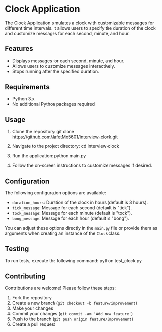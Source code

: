 # Clock Application

The Clock Application simulates a clock with customizable messages for different time intervals. It allows users to specify the duration of the clock and customize messages for each second, minute, and hour.

## Features

- Displays messages for each second, minute, and hour.
- Allows users to customize messages interactively.
- Stops running after the specified duration.

## Requirements

- Python 3.x
- No additional Python packages required

## Usage

1. Clone the repository:
git clone https://github.com/JafetMo5601/interview-clock.git


2. Navigate to the project directory:
cd interview-clock

3. Run the application:
python main.py

4. Follow the on-screen instructions to customize messages if desired.

## Configuration

The following configuration options are available:

- `duration_hours`: Duration of the clock in hours (default is 3 hours).
- `tick_message`: Message for each second (default is "tick").
- `tock_message`: Message for each minute (default is "tock").
- `bong_message`: Message for each hour (default is "bong").

You can adjust these options directly in the `main.py` file or provide them as arguments when creating an instance of the `Clock` class.

## Testing
To run tests, execute the following command:
python test_clock.py


## Contributing
Contributions are welcome! Please follow these steps:

1. Fork the repository
2. Create a new branch (`git checkout -b feature/improvement`)
3. Make your changes
4. Commit your changes (`git commit -am 'Add new feature'`)
5. Push to the branch (`git push origin feature/improvement`)
6. Create a pull request
